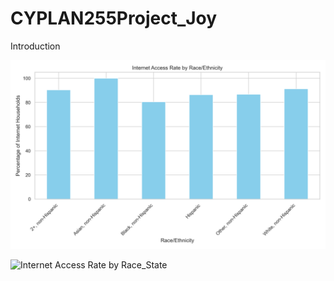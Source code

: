 # CYPLAN255Project_Joy
Introduction

![Internet Access Rate by Race/Ethnicity](Internet_access_by_race.png)

![Internet Access Rate by Race_State](Internet_access_race_by_state.png)

